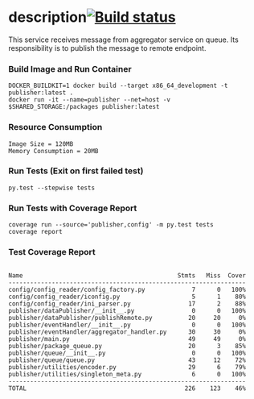 # description[![Build status](https://badge.buildkite.com/0b019e592c98cbecab22cfb3a822cb7910ee8c391f1349378d.svg?branch=master)](https://buildkite.com/hazenai/publisher-tbd)

This service receives message from aggregator service on queue. Its responsibility is to publish the message to remote endpoint.


### Build Image and Run Container
```
DOCKER_BUILDKIT=1 docker build --target x86_64_development -t publisher:latest . 
docker run -it --name=publisher --net=host -v $SHARED_STORAGE:/packages publisher:latest

```

### Resource Consumption
```
Image Size = 120MB
Memory Consumption = 20MB
```

### Run Tests (Exit on first failed test)
```
py.test --stepwise tests

```
 
### Run Tests with Coverage Report
```
coverage run --source='publisher,config' -m py.test tests
coverage report

```

### Test Coverage Report
```

Name                                           Stmts   Miss  Cover
------------------------------------------------------------------
config/config_reader/config_factory.py             7      0   100%
config/config_reader/iconfig.py                    5      1    80%
config/config_reader/ini_parser.py                17      2    88%
publisher/dataPublisher/__init__.py                0      0   100%
publisher/dataPublisher/publishRemote.py          20     20     0%
publisher/eventHandler/__init__.py                 0      0   100%
publisher/eventHandler/aggregator_handler.py      30     30     0%
publisher/main.py                                 49     49     0%
publisher/package_queue.py                        20      3    85%
publisher/queue/__init__.py                        0      0   100%
publisher/queue/queue.py                          43     12    72%
publisher/utilities/encoder.py                    29      6    79%
publisher/utilities/singleton_meta.py              6      0   100%
------------------------------------------------------------------
TOTAL                                            226    123    46%

```